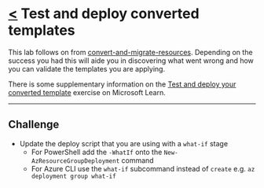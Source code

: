# [<](./../README.md) Test and deploy converted templates

This lab follows on from [convert-and-migrate-resources](./../labs/convert-and-migrate-resources.md). Depending on the success you had this will aide you in discovering what went wrong and how you can validate the templates you are applying.

There is some supplementary information on the [Test and deploy your converted template](https://learn.microsoft.com/en-us/training/modules/migrate-azure-resources-bicep/7-exercise-test-deploy-converted-template?tabs=screenshot&pivots=cli) exercise on Microsoft Learn.

---

## Challenge

* Update the deploy script that you are using with a `what-if` stage
  * For PowerShell add the `-WhatIf` onto the `New-AzResourceGroupDeployment` command
  * For Azure CLI use the `what-if` subcommand instead of `create` e.g. `az deployment group what-if`
